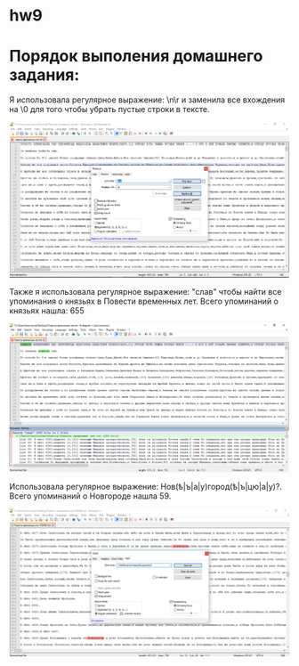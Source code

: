 # hw9
# Порядок выполения домашнего задания:

Я использовала регулярное выражение: \n\r и заменила все вхождения на \0 для того чтобы убрать пустые строки в тексте.

![](https://github.com/anastasiagrechenko/hw9/blob/master/строки.png)

Также я использовала регулярное выражение: "слав" чтобы найти все упоминания о князьях в Повести временных лет. Всего упоминаний о князьях нашла: 655

![](https://github.com/anastasiagrechenko/hw9/blob/master/слав.png)

Использовала регулярное выражение: Нов(ѣ|ъ|а|у)город(ѣ|ъ|цю|а|у)?. Всего упоминаний о Новгороде нашла 59.

![](https://github.com/anastasiagrechenko/hw9/blob/master/новгород.png)
